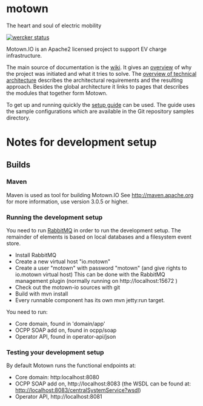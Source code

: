 # motown

The heart and soul of electric mobility

[![wercker status](https://app.wercker.com/status/fce3b3ea7c9993d02bba1775057f8549/m "wercker status")](https://app.wercker.com/project/bykey/fce3b3ea7c9993d02bba1775057f8549)

Motown.IO is an Apache2 licensed project to support EV charge infrastructure.

The main source of documentation is the [wiki](https://github.com/motown-io/motown/wiki). It gives an [overview](https://github.com/motown-io/motown/wiki/Overview) of why the project was initiated and what it tries to solve. The [overview of technical architecture](https://github.com/motown-io/motown/wiki/Technical-Architecture) describes the architectural requirements and the resulting approach. Besides the global architecture it links to pages that describes the modules that together form Motown.

To get up and running quickly the [setup guide](https://github.com/motown-io/motown/wiki/Setup-Guide) can be used. The guide uses the sample configurations which are available in the Git repository samples directory.

# Notes for development setup

## Builds

### Maven

Maven is used as tool for building Motown.IO
See http://maven.apache.org for more information, use version 3.0.5 or higher.

### Running the development setup

You need to run [RabbitMQ](http://www.rabbitmq.com/) in order to run the development setup.
The remainder of elements is based on local databases and a filesystem event store.

 * Install RabbitMQ
 * Create a new virtual host "io.motown"
 *  Create a user "motown" with password "motown" (and give rights to io.motown virtual host)
    This can be done with the RabbitMQ management plugin (normally running on http://localhost:15672 )
 * Check out the motown-io sources with git
 * Build with mvn install
 * Every runnable component has its own mvn jetty:run target.

You need to run:

  * Core domain, found in 'domain/app'
  * OCPP SOAP add on, found in ocpp/soap
  * Operator API, found in operator-api/json

### Testing your development setup

By default Motown runs the functional endpoints at:

 * Core domain: http:localhost:8080
 * OCPP SOAP add on, http://localhost:8083 (the WSDL can be found at: [http://localhost:8083/centralSystemService?wsdl](http://localhost:8083/centralSystemService?wsdl))
 * Operator API, http://localhost:8081


